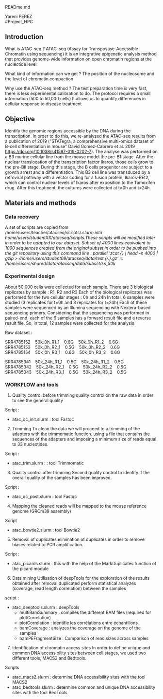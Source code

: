 READme.md

Yareni PEREZ<br>
#Project_HPC 

## Introduction
 
What is ATAC-seq ?
ATAC-seq  (Assay for Transposase-Accessible Chromatin using sequencing)
it is an integrative epigenetic analysis method that provides genome-wide information on open chromatin regions at the nucleotide level.

What kind of information can we get ?
The position of the nucleosome and the level of chromatin compaction

Why use the ATAC-seq method ? 
The test preparation time is very fast, there is less experimental calibration to do.
The protocol requires a small information (500 to 50,000 cells)
It allows us to quantify differences in cellular response to disease treatment

## Objective
  
Identify the genomic regions accessible by the DNA during the transcription. In order to do this, we re-analyzed the ATAC-seq results from 
a publication of 2019 ("STATegra, a comprehensive multi-omics dataset of B-cell differentiation in mouse" David Gomez-Cabrero et al. 2019 https://doi.org/10.1038/s41597-019-0202-7).
The analyse was performed on a B3 murine cellular line from the mouse model the pre-B1 stage. After the nuclear translocation of the transcription factor Ikaros, those cells grow to the pre-BII stage. During this stage, the B cells progenitor are subject to a growth arrest and a differentiation. This B3 cell line was transduced by a retroviral pathway with a vector coding for a fusion protein, Ikaros-REt2, which can control nuclear levels of Ikaros after exposition to the Tamoxifen drug. After this treatment, the cultures were collected at t=0h and t=24h.


## Materials and methods 
 
### Data recovery 
A set of scripts are copied from /home/users/teacher/atacseq/scripts/*.slurm  into home/users/studentXX/atacseq/scripts.These scripts will be modified later in order to be adapted to our dataset.
Subset of 4000 lines equivalent to 1000 sequences created from the original subset in order to be pushed into the git repository using this command line :
parallel 'zcat {} | head -n 4000 | gzip >
/home/users/student08/atacseq/data/test.{/.}.gz' :::
/home/users/shared/data/atacseq/data/subset/ss_50k*

### Experimental design
About 50 000 cells were collected for each sample. There are 3 biological replicates by sample : R1, R2 and R3 Each of the biological replicates was performed for the two cellular stages : 0h and 24h In total, 
6 samples were studied (3 replicates for t=0h and 3 replicates for t=24h)
Each of these samples were sequenced by an Illumina sequencing with Nextera-based sequencing primers. Considering that the sequencing was performed in paired-end, each of the 6 samples has a forward result file and a reverse result file. So, in total, 12 samples were collected for the analysis

Raw dataset :

SRR4785152&nbsp;&nbsp;&nbsp;&nbsp;50k_0h_R1_1&nbsp;&nbsp;&nbsp;&nbsp;0.6G&nbsp;&nbsp;&nbsp;&nbsp;50k_0h_R1_2&nbsp;&nbsp;&nbsp;&nbsp;0.6G<br>
SRR4785153&nbsp;&nbsp;&nbsp;&nbsp;50k_0h_R2_1&nbsp;&nbsp;&nbsp;&nbsp;0.5G&nbsp;&nbsp;&nbsp;&nbsp;50k_0h_R2_2&nbsp;&nbsp;&nbsp;&nbsp;0.6G<br>
SRR4785154&nbsp;&nbsp;&nbsp;&nbsp;50k_0h_R3_1&nbsp;&nbsp;&nbsp;&nbsp;0.6G&nbsp;&nbsp;&nbsp;&nbsp;50k_0h_R3_2&nbsp;&nbsp;&nbsp;&nbsp;0.6G<br>

SRR4785341&nbsp;&nbsp;&nbsp;&nbsp;50k_24h_R1_1&nbsp;&nbsp;&nbsp;&nbsp;0.5G&nbsp;&nbsp;&nbsp;&nbsp;50k_24h_R1_2&nbsp;&nbsp;&nbsp;&nbsp;0.5G<br>
SRR4785342&nbsp;&nbsp;&nbsp;&nbsp;50k_24h_R2_1&nbsp;&nbsp;&nbsp;&nbsp;0.5G&nbsp;&nbsp;&nbsp;&nbsp;50k_24h_R2_2&nbsp;&nbsp;&nbsp;&nbsp;0.5G<br>
SRR4785343&nbsp;&nbsp;&nbsp;&nbsp;50k_24h_R3_1&nbsp;&nbsp;&nbsp;&nbsp;0.5G&nbsp;&nbsp;&nbsp;&nbsp;50k_24h_R3_2&nbsp;&nbsp;&nbsp;&nbsp;0.5G<br>


### WORKFLOW and tools 

1. Quality control before trimming
quality control on the raw data in order to see the general quality

Script : 
* atac_qc_init.slurm : tool Fastqc

2. Trimming
To clean the data we will proceed to a trimming of the adapters
with the trimmomatic function. using a file that contains the sequences of the adapters and imposing a minimum size of reads equal to 33 nucleotides.

Script : 
* atac_trim.slurm : : tool Trimmomatic

3. Quality control after trimming
Second quality control to identify if the overall quality of the samples has been improved. 

Script :
* atac_qc_post.slurm : tool Fastqc

4. Mapping 
the cleaned reads will be mapped to the mouse reference genome (GRCm39 assembly)

Script
* atac_bowtie2.slurm : tool Bowtie2

5. Removal of duplicates
elimination of duplicates in order to remove biases related to PCR amplification.

Script : 
* atac_picards.slurm : this with the help of the MarkDuplicates function of the picard module


6. Data mining 
Utilisation of deepTools for the exploration of the results obtained after removal duplicated
perform statistical analyzes (coverage, read length correlation) between the samples

script : <br>
* atac_deeptools.slurm : deepTools <br>
	- multiBamSummary : compiles the different BAM files (required for plotCorrelation)<br>
	- plotCorrelation :  identifie les corrélations entre échantillons<br>
	- bamCoverage : analyzes the coverage on the genome of the samples<br>
	- bamPEFragmentSize : Comparison of read sizes across samples<br>

7. Identification of chromatin access sites
In order to define unique and common DNA accessibility sites between cell stages, we used two different tools, MACS2 and Bedtools. 

Scripts
* atac_macs2.slurm : determine DNA accessibility sites with the tool MACS2
* atac_bedtools.slurm : determine common and unique DNA accessibility sites with the tool BedTools

